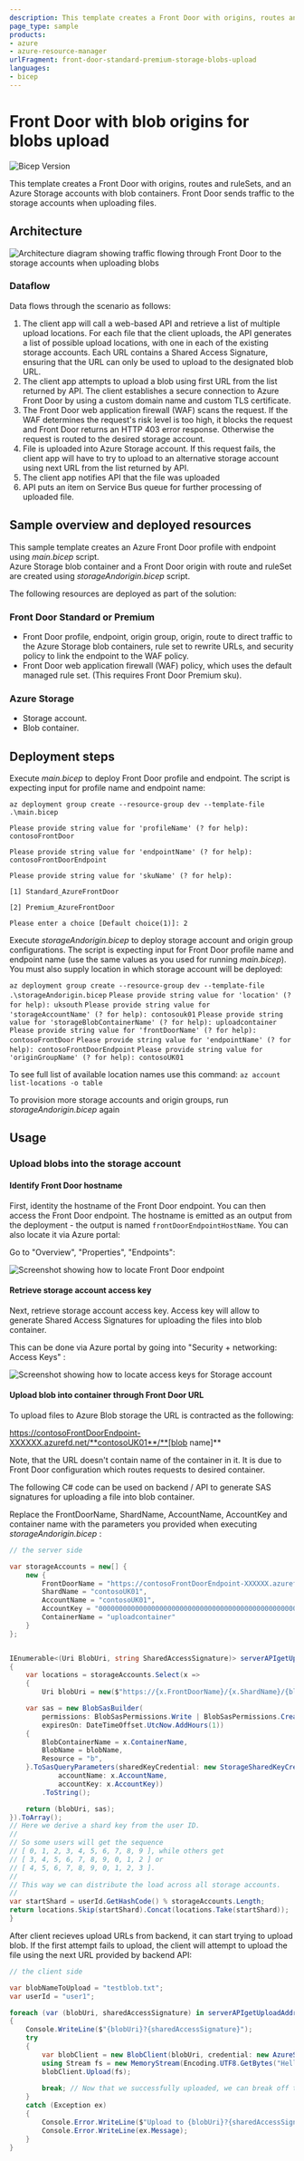 ```yaml
---
description: This template creates a Front Door with origins, routes and ruleSets, and an Azure Storage accounts with blob containers. Front Door sends traffic to the storage accounts when uploading files.
page_type: sample
products:
- azure
- azure-resource-manager
urlFragment: front-door-standard-premium-storage-blobs-upload
languages:
- bicep
---
```

# Front Door with blob origins for blobs upload

![Bicep Version](https://azurequickstartsservice.blob.core.windows.net/badges/quickstarts/microsoft.cdn/front-door-standard-premium-storage-blobs-upload/BicepVersion.svg)

This template creates a Front Door with origins, routes and ruleSets, and an Azure Storage accounts with blob containers. Front Door sends traffic to the storage accounts when uploading files.

## Architecture

![Architecture diagram showing traffic flowing through Front Door to the storage accounts when uploading blobs](images/frontdoor-blob-upload.png)

### Dataflow

Data flows through the scenario as follows:

1. The client app will call a web-based API and retrieve a list of multiple upload locations. For each file that the client uploads, the API generates a list of possible upload locations, with one in each of the existing storage accounts. Each URL contains a Shared Access Signature, ensuring that the URL can only be used to upload to the designated blob URL.
2. The client app attempts to upload a blob using first URL from the list returned by API. The client establishes a secure connection to Azure Front Door by using a custom domain name and custom TLS certificate.
3. The Front Door web application firewall (WAF) scans the request. If the WAF determines the request's risk level is too high, it blocks the request and Front Door returns an HTTP 403 error response. Otherwise the request is routed to the desired storage account.
4. File is uploaded into Azure Storage account. If this request fails, the client app will have to try to upload to an alternative storage account using next URL from the list returned by API.
5. The client app notifies API that the file was uploaded
6. API puts an item on Service Bus queue for further processing of uploaded file. 

## Sample overview and deployed resources

This sample template creates an Azure Front Door profile with endpoint using *main.bicep* script.  
Azure Storage blob container and a Front Door origin with route and ruleSet are created using *storageAndorigin.bicep* script.

The following resources are deployed as part of the solution:

### Front Door Standard or Premium

- Front Door profile, endpoint, origin group, origin, route to direct traffic to the Azure Storage blob containers, rule set to rewrite URLs, and security policy to link the endpoint to the WAF policy.
- Front Door web application firewall (WAF) policy, which uses the default managed rule set. (This requires Front Door Premium sku).

### Azure Storage

- Storage account.
- Blob container.

## Deployment steps

Execute *main.bicep* to deploy Front Door profile and endpoint. The script is expecting input for profile name and endpoint name:

`az deployment group create --resource-group dev --template-file .\main.bicep`

`Please provide string value for 'profileName' (? for help): contosoFrontDoor`

`Please provide string value for 'endpointName' (? for help): contosoFrontDoorEndpoint`

`Please provide string value for 'skuName' (? for help):` 

 `[1] Standard_AzureFrontDoor`

 `[2] Premium_AzureFrontDoor`

`Please enter a choice [Default choice(1)]: 2`

Execute *storageAndorigin.bicep* to deploy storage account and origin group configurations. The script is expecting input for Front Door profile name and endpoint name (use the same values as you used for running *main.bicep*). You must also supply location in which storage account will be deployed:

`az deployment group create --resource-group dev --template-file .\storageAndorigin.bicep`
`Please provide string value for 'location' (? for help): uksouth`
`Please provide string value for 'storageAccountName' (? for help): contosouk01`
`Please provide string value for 'storageBlobContainerName' (? for help): uploadcontainer`
`Please provide string value for 'frontDoorName' (? for help): contosoFrontDoor`
`Please provide string value for 'endpointName' (? for help): contosoFrontDoorEndpoint`
`Please provide string value for 'originGroupName' (? for help): contosoUK01`

To see full list of available location names use this command: `az account list-locations -o table`

To provision more storage accounts and origin groups, run *storageAndorigin.bicep* again

## Usage

### Upload blobs into the storage account

#### Identify Front Door hostname

First, identity the hostname of the Front Door endpoint. You can then access the Front Door endpoint. The hostname is emitted as an output from the deployment - the output is named `frontDoorEndpointHostName`.  You can also locate it via Azure portal:

Go to "Overview", "Properties", "Endpoints":

![Screenshot showing how to locate Front Door endpoint](images/frontdoor-endpoint.png)

#### Retrieve storage account access key

Next, retrieve storage account access key. Access key will allow to generate Shared Access Signatures for uploading the files into blob container.

This can be done via Azure portal by going into "Security + networking: Access Keys" : 

![Screenshot showing how to locate access keys for Storage account](images/access-keys.png)

#### Upload blob into container through Front Door URL

To upload files to Azure Blob storage the URL is contracted as the following:

https://contosoFrontDoorEndpoint-XXXXXX.azurefd.net/**contosoUK01**/**[blob name]**

Note, that the URL doesn't contain name of the container in it. It is due to Front Door configuration which routes requests to desired container.

The following C# code can be used on backend / API to generate SAS signatures for uploading a file into blob container.

Replace the FrontDoorName, ShardName, AccountName, AccountKey and container name with the parameters you provided when executing  *storageAndorigin.bicep* :

```c#
// the server side

var storageAccounts = new[] {
    new {
        FrontDoorName = "https://contosoFrontDoorEndpoint-XXXXXX.azurefd.net/",
        ShardName = "contosoUK01",
        AccountName = "contosoUK01",
        AccountKey = "00000000000000000000000000000000000000000000000000000000000000000000000000000000000000==",
        ContainerName = "uploadcontainer"
    }
};


IEnumerable<(Uri BlobUri, string SharedAccessSignature)> serverAPIgetUploadAddresses(string blobName, string userId)
{
    var locations = storageAccounts.Select(x =>
    {
        Uri blobUri = new($"https://{x.FrontDoorName}/{x.ShardName}/{blobName}");

    var sas = new BlobSasBuilder(
        permissions: BlobSasPermissions.Write | BlobSasPermissions.Create,
        expiresOn: DateTimeOffset.UtcNow.AddHours(1))
    {
        BlobContainerName = x.ContainerName,
        BlobName = blobName,
        Resource = "b",
    }.ToSasQueryParameters(sharedKeyCredential: new StorageSharedKeyCredential(
            accountName: x.AccountName,
            accountKey: x.AccountKey))
        .ToString();

    return (blobUri, sas);
}).ToArray();
// Here we derive a shard key from the user ID.
//
// So some users will get the sequence
// [ 0, 1, 2, 3, 4, 5, 6, 7, 8, 9 ], while others get
// [ 3, 4, 5, 6, 7, 8, 9, 0, 1, 2 ] or
// [ 4, 5, 6, 7, 8, 9, 0, 1, 2, 3 ].
//
// This way we can distribute the load across all storage accounts.
//
var startShard = userId.GetHashCode() % storageAccounts.Length;
return locations.Skip(startShard).Concat(locations.Take(startShard));
}
```

After client recieves upload URLs from backend, it can start trying to upload blob. If the first attempt fails to upload, the client will attempt to upload the file using the next URL provided by backend API:

```c#
// the client side

var blobNameToUpload = "testblob.txt";
var userId = "user1";

foreach (var (blobUri, sharedAccessSignature) in serverAPIgetUploadAddresses(blobNameToUpload, userId))
{
    Console.WriteLine($"{blobUri}?{sharedAccessSignature}");
    try
    {
        var blobClient = new BlobClient(blobUri, credential: new AzureSasCredential(sharedAccessSignature));
        using Stream fs = new MemoryStream(Encoding.UTF8.GetBytes("Hello"));
        blobClient.Upload(fs);
       
        break; // Now that we successfully uploaded, we can break off the loop and ignore the rest of the locations
    }
    catch (Exception ex)
    {
        Console.Error.WriteLine($"Upload to {blobUri}?{sharedAccessSignature} failed, trying the next one...");
        Console.Error.WriteLine(ex.Message);
    }
}

